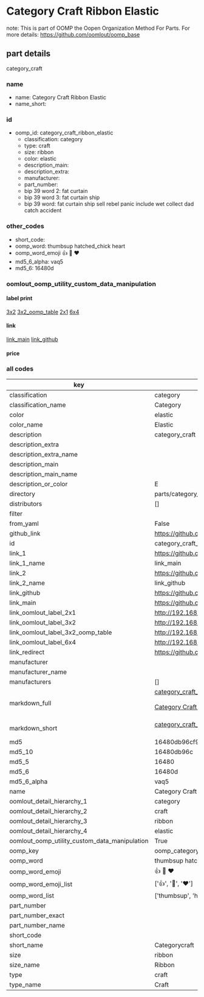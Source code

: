 # Category Craft Ribbon Elastic  

note: This is part of OOMP the Oopen Organization Method For Parts. For more details: https://github.com/oomlout/oomp_base

##  part details
  



category_craft



### name
* name: Category Craft Ribbon Elastic
* name_short: 
### id
* oomp_id: category_craft_ribbon_elastic
  * classification: category
  * type: craft
  * size: ribbon
  * color: elastic
  * description_main: 
  * description_extra: 
  * manufacturer: 
  * part_number: 
  * bip 39 word 2: fat curtain
  * bip 39 word 3: fat curtain ship
  * bip 39 word: fat curtain ship sell rebel panic include wet collect dad catch accident

### other_codes
* short_code: 
* oomp_word: thumbsup hatched_chick heart
* oomp_word_emoji :thumbsup: :hatched_chick: :heart:
* md5_6_alpha: vaq5
* md5_6: 16480d






### oomlout_oomp_utility_custom_data_manipulation
#### label print
[3x2](http://192.168.1.245:1112/?label=oomp%20vaq5)
[3x2_oomp_table](http://192.168.1.108:1112/?label=oomp%20vaq5)
[2x1](http://192.168.1.242:1112/?label=oomp%20vaq5)
[6x4](http://192.168.1.55:1112/?label=oomp%20vaq5)    

#### link

[link_main](https://github.com/oomlout/oomlout_oomp_version_1_messy/tree/main/parts/category_craft_ribbon_elastic) [link_github](https://github.com/oomlout/oomlout_oomp_version_1_messy/tree/main/parts/category_craft_ribbon_elastic)                             

#### price







### all codes 
| key | value |  
| --- | --- |  
| classification | category |  
| classification_name | Category |  
| color | elastic |  
| color_name | Elastic |  
| description | category_craft |  
| description_extra |  |  
| description_extra_name |  |  
| description_main |  |  
| description_main_name |  |  
| description_or_color | E  |  
| directory | parts/category_craft_ribbon_elastic |  
| distributors | [] |  
| filter |  |  
| from_yaml | False |  
| github_link | https://github.com/oomlout/oomlout_oomp_part_src/tree/main/parts/category_craft_ribbon_elastic |  
| id | category_craft_ribbon_elastic |  
| link_1 | https://github.com/oomlout/oomlout_oomp_version_1_messy/tree/main/parts/category_craft_ribbon_elastic |  
| link_1_name | link_main |  
| link_2 | https://github.com/oomlout/oomlout_oomp_version_1_messy/tree/main/parts/category_craft_ribbon_elastic |  
| link_2_name | link_github |  
| link_github | https://github.com/oomlout/oomlout_oomp_version_1_messy/tree/main/parts/category_craft_ribbon_elastic |  
| link_main | https://github.com/oomlout/oomlout_oomp_version_1_messy/tree/main/parts/category_craft_ribbon_elastic |  
| link_oomlout_label_2x1 | http://192.168.1.242:1112/?label=oomp%20vaq5 |  
| link_oomlout_label_3x2 | http://192.168.1.245:1112/?label=oomp%20vaq5 |  
| link_oomlout_label_3x2_oomp_table | http://192.168.1.108:1112/?label=oomp%20vaq5 |  
| link_oomlout_label_6x4 | http://192.168.1.55:1112/?label=oomp%20vaq5 |  
| link_redirect | https://github.com/oomlout/oomlout_oomp_version_1_messy/tree/main/parts/category_craft_ribbon_elastic |  
| manufacturer |  |  
| manufacturer_name |  |  
| manufacturers | [] |  
| markdown_full | [category_craft_ribbon_elastic](none)<br>[](none)<br>[Category Craft Ribbon Elastic](none)<br><br> |  
| markdown_short | [category_craft_ribbon_elastic](none)<br><br> |  
| md5 | 16480db96cf98e4e7ed99c378c0d8a9b |  
| md5_10 | 16480db96c |  
| md5_5 | 16480 |  
| md5_6 | 16480d |  
| md5_6_alpha | vaq5 |  
| name | Category Craft Ribbon Elastic |  
| oomlout_detail_hierarchy_1 | category |  
| oomlout_detail_hierarchy_2 | craft |  
| oomlout_detail_hierarchy_3 | ribbon |  
| oomlout_detail_hierarchy_4 | elastic |  
| oomlout_oomp_utility_custom_data_manipulation | True |  
| oomp_key | oomp_category_craft_ribbon_elastic |  
| oomp_word | thumbsup hatched_chick heart |  
| oomp_word_emoji | :thumbsup: :hatched_chick: :heart: |  
| oomp_word_emoji_list | [':thumbsup:', ':hatched_chick:', ':heart:'] |  
| oomp_word_list | ['thumbsup', 'hatched_chick', 'heart'] |  
| part_number |  |  
| part_number_exact |  |  
| part_number_name |  |  
| short_code |  |  
| short_name | Categorycraft |  
| size | ribbon |  
| size_name | Ribbon |  
| type | craft |  
| type_name | Craft |  
